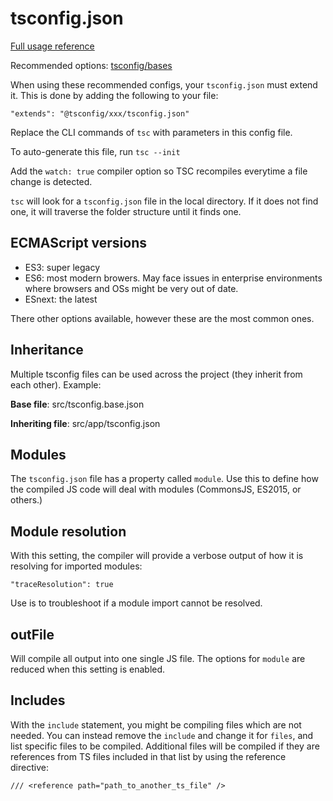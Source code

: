 # tsconfig.json

[Full usage reference](https://www.typescriptlang.org/tsconfig)

Recommended options:
[tsconfig/bases](https://github.com/tsconfig/bases)

When using these recommended configs, your `tsconfig.json` must extend it. This is done by adding the following to your file:

```
"extends": "@tsconfig/xxx/tsconfig.json"
```

Replace the CLI commands of `tsc` with parameters in this config file.

To auto-generate this file, run `tsc --init`

Add the `watch: true` compiler option so TSC recompiles everytime a file change is detected.

`tsc` will look for a `tsconfig.json` file in the local directory. If it does not find one, it will traverse the folder structure until it finds one.

## ECMAScript versions

* ES3: super legacy
* ES6: most modern browers. May face issues in enterprise environments where browsers and OSs might be very out of date.
* ESnext: the latest

There other options available, however these are the most common ones.

## Inheritance

Multiple tsconfig files can be used across the project (they inherit from each other). Example:

**Base file**: src/tsconfig.base.json

**Inheriting file**: src/app/tsconfig.json

## Modules

The `tsconfig.json` file has a property called `module`. Use this to define how the compiled JS code will deal with modules (CommonsJS, ES2015, or others.)

## Module resolution

With this setting, the compiler will provide a verbose output of how it is resolving for imported modules:

`"traceResolution": true`

Use is to troubleshoot if a module import cannot be resolved.

## outFile

Will compile all output into one single JS file. The options for `module` are reduced when this setting is enabled.

## Includes

With the `include` statement, you might be compiling files which are not needed.
You can instead remove the `include` and change it for `files`, and list specific files to be compiled.
Additional files will be compiled if they are references from TS files included in that list by using the reference directive:

```
/// <reference path="path_to_another_ts_file" />
```

